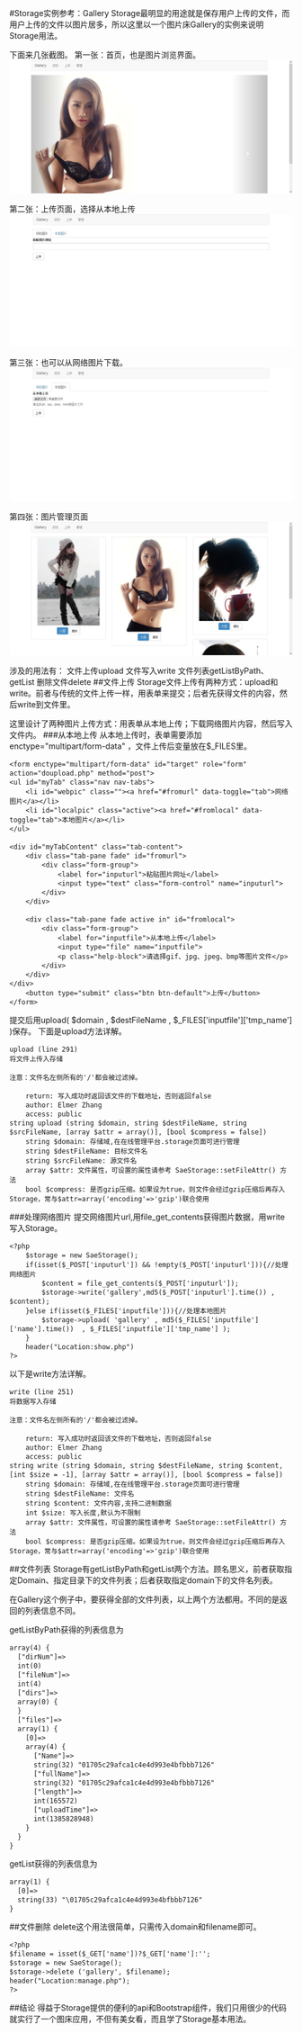 #Storage实例参考：Gallery
Storage最明显的用途就是保存用户上传的文件，而用户上传的文件以图片居多，所以这里以一个图片床Gallery的实例来说明Storage用法。

下面来几张截图。
第一张：首页，也是图片浏览界面。
![Gallery浏览页面](/images/storage_gallery_show.jpg " Gallery浏览页面")

第二张：上传页面，选择从本地上传
![Gallery本地上传页面](/images/storage_gallery_upload.jpg " Gallery本地上传页面")

第三张：也可以从网络图片下载。
![Gallery网络图片上传页面](/images/storage_gallery_upload2.jpg " Gallery网络图片上传页面")

第四张：图片管理页面
![Gallery管理页面](/images/storage_gallery_manage.jpg " Gallery管理页面")

涉及的用法有：
文件上传upload
文件写入write
文件列表getListByPath、getList
删除文件delete
##文件上传
Storage文件上传有两种方式：upload和write。前者与传统的文件上传一样，用表单来提交；后者先获得文件的内容，然后write到文件里。

这里设计了两种图片上传方式：用表单从本地上传；下载网络图片内容，然后写入文件内。
###从本地上传
从本地上传时，表单需要添加 enctype="multipart/form-data" ，文件上传后变量放在$_FILES里。


	<form enctype="multipart/form-data" id="target" role="form" action="doupload.php" method="post">
	<ul id="myTab" class="nav nav-tabs">
		<li id="webpic" class=""><a href="#fromurl" data-toggle="tab">网络图片</a></li>
		<li id="localpic" class="active"><a href="#fromlocal" data-toggle="tab">本地图片</a></li>
	</ul>

	<div id="myTabContent" class="tab-content">
		<div class="tab-pane fade" id="fromurl">
		  	<div class="form-group">
	    		<label for="inputurl">粘贴图片网址</label>
	    		<input type="text" class="form-control" name="inputurl">
	  		</div>
		</div>

		<div class="tab-pane fade active in" id="fromlocal">
		  	<div class="form-group">
	    		<label for="inputfile">从本地上传</label>
	    		<input type="file" name="inputfile">
	    		<p class="help-block">请选择gif、jpg、jpeg、bmp等图片文件</p>
	  		</div>
		</div>
	</div>
 	    <button type="submit" class="btn btn-default">上传</button>
    </form>

提交后用upload( $domain , $destFileName  , $_FILES['inputfile']['tmp_name'] )保存。
下面是upload方法详解。

    upload (line 291)
    将文件上传入存储
    
    注意：文件名左侧所有的'/'都会被过滤掉。
    
    	return: 写入成功时返回该文件的下载地址，否则返回false
    	author: Elmer Zhang
    	access: public
    string upload (string $domain, string $destFileName, string $srcFileName, [array $attr = array()], [bool $compress = false])
    	string $domain: 存储域,在在线管理平台.storage页面可进行管理
    	string $destFileName: 目标文件名
    	string $srcFileName: 源文件名
    	array $attr: 文件属性，可设置的属性请参考 SaeStorage::setFileAttr() 方法
    	bool $compress: 是否gzip压缩。如果设为true，则文件会经过gzip压缩后再存入Storage，常与$attr=array('encoding'=>'gzip')联合使用
###处理网络图片
提交网络图片url,用file\_get_contents获得图片数据，用write写入Storage。

    <?php
	    $storage = new SaeStorage();
	    if(isset($_POST['inputurl']) && !empty($_POST['inputurl'])){//处理网络图片
	    	$content = file_get_contents($_POST['inputurl']);
	    	$storage->write('gallery',md5($_POST['inputurl'].time()) , $content);
	    }else if(isset($_FILES['inputfile'])){//处理本地图片
	    	$storage->upload( 'gallery' , md5($_FILES['inputfile']['name'].time())  , $_FILES['inputfile']['tmp_name'] );
	    }
	    header("Location:show.php")
    ?>
以下是write方法详解。

    write (line 251)
    将数据写入存储
    
    注意：文件名左侧所有的'/'都会被过滤掉。
    
    	return: 写入成功时返回该文件的下载地址，否则返回false
    	author: Elmer Zhang
    	access: public
    string write (string $domain, string $destFileName, string $content, [int $size = -1], [array $attr = array()], [bool $compress = false])
    	string $domain: 存储域,在在线管理平台.storage页面可进行管理
    	string $destFileName: 文件名
    	string $content: 文件内容,支持二进制数据
    	int $size: 写入长度,默认为不限制
    	array $attr: 文件属性，可设置的属性请参考 SaeStorage::setFileAttr() 方法
    	bool $compress: 是否gzip压缩。如果设为true，则文件会经过gzip压缩后再存入Storage，常与$attr=array('encoding'=>'gzip')联合使用

##文件列表
Storage有getListByPath和getList两个方法。顾名思义，前者获取指定Domain、指定目录下的文件列表；后者获取指定domain下的文件名列表。

在Gallery这个例子中，要获得全部的文件列表，以上两个方法都用。不同的是返回的列表信息不同。

getListByPath获得的列表信息为

    array(4) {
      ["dirNum"]=>
      int(0)
      ["fileNum"]=>
      int(4)
      ["dirs"]=>
      array(0) {
      }
      ["files"]=>
      array(1) {
	    [0]=>
	    array(4) {
	      ["Name"]=>
	      string(32) "01705c29afca1c4e4d993e4bfbbb7126"
	      ["fullName"]=>
	      string(32) "01705c29afca1c4e4d993e4bfbbb7126"
	      ["length"]=>
	      int(165572)
	      ["uploadTime"]=>
	      int(1385828948)
	    }
      }
    }

getList获得的列表信息为

    array(1) {
      [0]=>
      string(33) "\01705c29afca1c4e4d993e4bfbbb7126"
    }

##文件删除
delete这个用法很简单，只需传入domain和filename即可。

    <?php
    $filename = isset($_GET['name'])?$_GET['name']:'';
    $storage = new SaeStorage();
    $storage->delete ('gallery', $filename);
    header("Location:manage.php");
    ?> 

##结论
得益于Storage提供的便利的api和Bootstrap组件，我们只用很少的代码就实行了一个图床应用，不但有美女看，而且学了Storage基本用法。